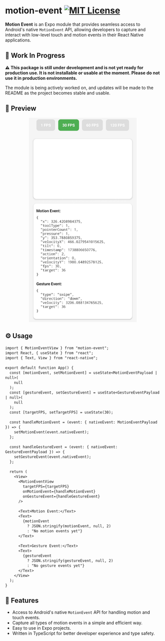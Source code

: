 # motion-event [![MIT License](https://img.shields.io/badge/License-MIT-green.svg)](https://choosealicense.com/licenses/mit/)

**Motion Event** is an Expo module that provides seamless access to Android's native `MotionEvent` API, allowing developers to capture and interact with low-level touch and motion events in their React Native applications.

## 🚧 Work In Progress

**⚠️ This package is still under development and is not yet ready for production use. It is not installable or usable at the moment. Please do not use it in production environments.**

The module is being actively worked on, and updates will be made to the README as the project becomes stable and usable.

## 🎨 Preview

<p align="center">
  <img src="readme-assets/screenshot.jpg" alt="Preview of Motion Event" width="350"/>
</p>

## ⚙️ Usage

```tsx
import { MotionEventView } from "motion-event";
import React, { useState } from "react";
import { Text, View } from "react-native";

export default function App() {
  const [motionEvent, setMotionEvent] = useState<MotionEventPayload | null>(
    null
  );
  const [gestureEvent, setGestureEvent] = useState<GestureEventPayload | null>(
    null
  );
  const [targetFPS, setTargetFPS] = useState(30);

  const handleMotionEvent = (event: { nativeEvent: MotionEventPayload }) => {
    setMotionEvent(event.nativeEvent);
  };

  const handleGestureEvent = (event: { nativeEvent: GestureEventPayload }) => {
    setGestureEvent(event.nativeEvent);
  };

  return (
    <View>
      <MotionEventView
        targetFPS={targetFPS}
        onMotionEvent={handleMotionEvent}
        onGestureEvent={handleGestureEvent}
      />

      <Text>Motion Event:</Text>
      <Text>
        {motionEvent
          ? JSON.stringify(motionEvent, null, 2)
          : "No motion events yet"}
      </Text>

      <Text>Gesture Event:</Text>
      <Text>
        {gestureEvent
          ? JSON.stringify(gestureEvent, null, 2)
          : "No gesture events yet"}
      </Text>
    </View>
  );
}
```

## 🚀 Features

- Access to Android's native `MotionEvent` API for handling motion and touch events.
- Capture all types of motion events in a simple and efficient way.
- Easy to use in Expo projects.
- Written in TypeScript for better developer experience and type safety.
